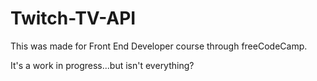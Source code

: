 # Twitch-TV-API
This was made for Front End Developer course through freeCodeCamp.

It's a work in progress...but isn't everything?

